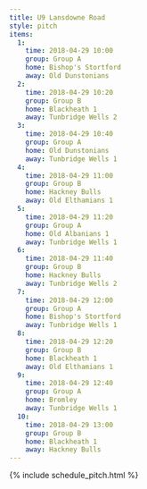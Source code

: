 ```yaml
---
title: U9 Lansdowne Road
style: pitch
items:
  1:
    time: 2018-04-29 10:00
    group: Group A
    home: Bishop's Stortford
    away: Old Dunstonians
  2:
    time: 2018-04-29 10:20
    group: Group B
    home: Blackheath 1
    away: Tunbridge Wells 2
  3:
    time: 2018-04-29 10:40
    group: Group A
    home: Old Dunstonians
    away: Tunbridge Wells 1
  4:
    time: 2018-04-29 11:00
    group: Group B
    home: Hackney Bulls
    away: Old Elthamians 1
  5:
    time: 2018-04-29 11:20
    group: Group A
    home: Old Albanians 1
    away: Tunbridge Wells 1
  6:
    time: 2018-04-29 11:40
    group: Group B
    home: Hackney Bulls
    away: Tunbridge Wells 2
  7:
    time: 2018-04-29 12:00
    group: Group A
    home: Bishop's Stortford
    away: Tunbridge Wells 1
  8:
    time: 2018-04-29 12:20
    group: Group B
    home: Blackheath 1
    away: Old Elthamians 1
  9:
    time: 2018-04-29 12:40
    group: Group A
    home: Bromley
    away: Tunbridge Wells 1
  10:
    time: 2018-04-29 13:00
    group: Group B
    home: Blackheath 1
    away: Hackney Bulls
---
```


{% include schedule_pitch.html %}
